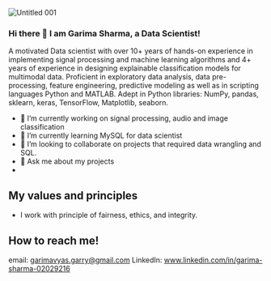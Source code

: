 ![Untitled 001](https://user-images.githubusercontent.com/97305078/185975391-39938557-23d1-402e-8022-c79db20574c9.jpeg)
### Hi there 👋 I am Garima Sharma, a Data Scientist!
A motivated Data scientist with over 10+ years of hands-on experience in implementing signal processing and machine learning algorithms and 4+ years of experience in designing explainable classification models for multimodal data. Proficient in exploratory data analysis, data pre-processing, feature engineering, predictive modeling as well as in scripting languages Python and MATLAB.  Adept in Python libraries: NumPy, pandas, sklearn, keras, TensorFlow, Matplotlib, seaborn.
- 🔭 I’m currently working on signal processing, audio and image classification
- 🌱 I’m currently learning MySQL for data scientist
- 👯 I’m looking to collaborate on projects that required data wrangling and SQL. 
- 💬 Ask me about my projects
- 
## My values and principles
- I work with principle of fairness, ethics, and integrity. 

## How to reach me!
email: garimavyas.garry@gmail.com 
LinkedIn: www.linkedin.com/in/garima-sharma-02029216
